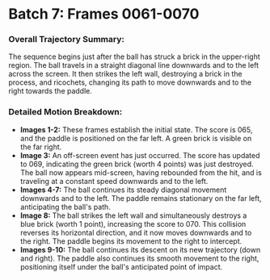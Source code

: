 # Batch 7: Frames 0061-0070

### Overall Trajectory Summary:
The sequence begins just after the ball has struck a brick in the upper-right region. The ball travels in a straight diagonal line downwards and to the left across the screen. It then strikes the left wall, destroying a brick in the process, and ricochets, changing its path to move downwards and to the right towards the paddle.

### Detailed Motion Breakdown:
*   **Images 1-2:** These frames establish the initial state. The score is 065, and the paddle is positioned on the far left. A green brick is visible on the far right.
*   **Image 3:** An off-screen event has just occurred. The score has updated to 069, indicating the green brick (worth 4 points) was just destroyed. The ball now appears mid-screen, having rebounded from the hit, and is traveling at a constant speed downwards and to the left.
*   **Images 4-7:** The ball continues its steady diagonal movement downwards and to the left. The paddle remains stationary on the far left, anticipating the ball's path.
*   **Image 8:** The ball strikes the left wall and simultaneously destroys a blue brick (worth 1 point), increasing the score to 070. This collision reverses its horizontal direction, and it now moves downwards and to the right. The paddle begins its movement to the right to intercept.
*   **Images 9-10:** The ball continues its descent on its new trajectory (down and right). The paddle also continues its smooth movement to the right, positioning itself under the ball's anticipated point of impact.
